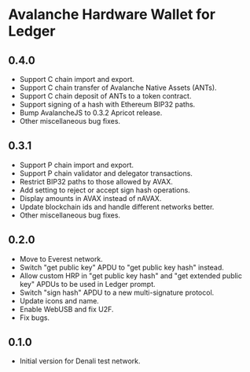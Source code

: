 # Avalanche Hardware Wallet for Ledger

## 0.4.0

* Support C chain import and export.
* Support C chain transfer of Avalanche Native Assets (ANTs).
* Support C chain deposit of ANTs to a token contract.
* Support signing of a hash with Ethereum BIP32 paths.
* Bump AvalancheJS to 0.3.2 Apricot release.
* Other miscellaneous bug fixes.


## 0.3.1

* Support P chain import and export.
* Support P chain validator and delegator transactions.
* Restrict BIP32 paths to those allowed by AVAX.
* Add setting to reject or accept sign hash operations.
* Display amounts in AVAX instead of nAVAX.
* Update blockchain ids and handle different networks better.
* Other miscellaneous bug fixes.

## 0.2.0

* Move to Everest network.
* Switch "get public key" APDU to "get public key hash" instead.
* Allow custom HRP in "get public key hash" and "get extended public key" APDUs to be used in Ledger prompt.
* Switch "sign hash" APDU to a new multi-signature protocol.
* Update icons and name.
* Enable WebUSB and fix U2F.
* Fix bugs.

## 0.1.0

* Initial version for Denali test network.
